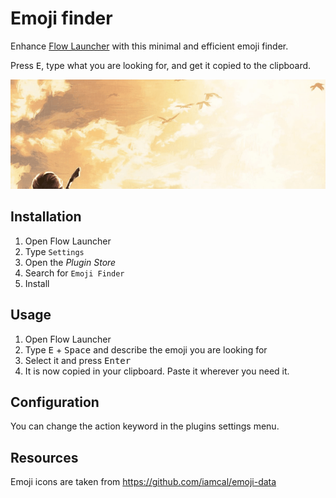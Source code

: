 # Emoji finder

Enhance [Flow Launcher](https://www.flowlauncher.com/) with this minimal and efficient emoji finder.

Press <kbd>E</kbd>, type what you are looking for, and get it copied to the clipboard.

![Introduction animation](img/introduction.gif)

## Installation

1. Open Flow Launcher
2. Type `Settings`
3. Open the *Plugin Store*
4. Search for `Emoji Finder`
5. Install

## Usage

1. Open Flow Launcher
2. Type <kbd>E</kbd> + <kbd>Space</kbd> and describe the emoji you are looking for
3. Select it and press <kbd>Enter</kbd>
4. It is now copied in your clipboard. Paste it wherever you need it.

## Configuration
You can change the action keyword in the plugins settings menu.

## Resources

Emoji icons are taken from https://github.com/iamcal/emoji-data
